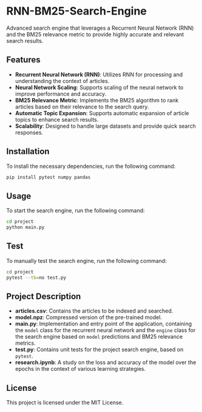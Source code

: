 # RNN-BM25-Search-Engine

Advanced search engine that leverages a Recurrent Neural Network (RNN) and the BM25 relevance metric to provide highly accurate and relevant search results.

## Features

- **Recurrent Neural Network (RNN)**: Utilizes RNN for processing and understanding the context of articles.
- **Neural Network Scaling**: Supports scaling of the neural network to improve performance and accuracy.
- **BM25 Relevance Metric**: Implements the BM25 algorithm to rank articles based on their relevance to the search query.
- **Automatic Topic Expansion**: Supports automatic expansion of article topics to enhance search results.
- **Scalability**: Designed to handle large datasets and provide quick search responses.

## Installation

To install the necessary dependencies, run the following command:

```bash
pip install pytest numpy pandas
```

## Usage

To start the search engine, run the following command:

```bash
cd project
python main.py
```

## Test

To manually test the search engine, run the following command:
```bash
cd project
pytest --tb=no test.py
```

## Project Description

- **articles.csv**: Contains the articles to be indexed and searched.
- **model.npz**: Compressed version of the pre-trained model.
- **main.py**: Implementation and entry point of the application, containing the `model` class for the recurrent neural network and the `engine` class for the search engine based on `model` predictions and BM25 relevance metrics.
- **test.py**: Contains unit tests for the project search engine, based on `pytest`.
- **research.ipynb**: A study on the loss and accuracy of the model over the epochs in the context of various learning strategies. 

## License

This project is licensed under the MIT License.
